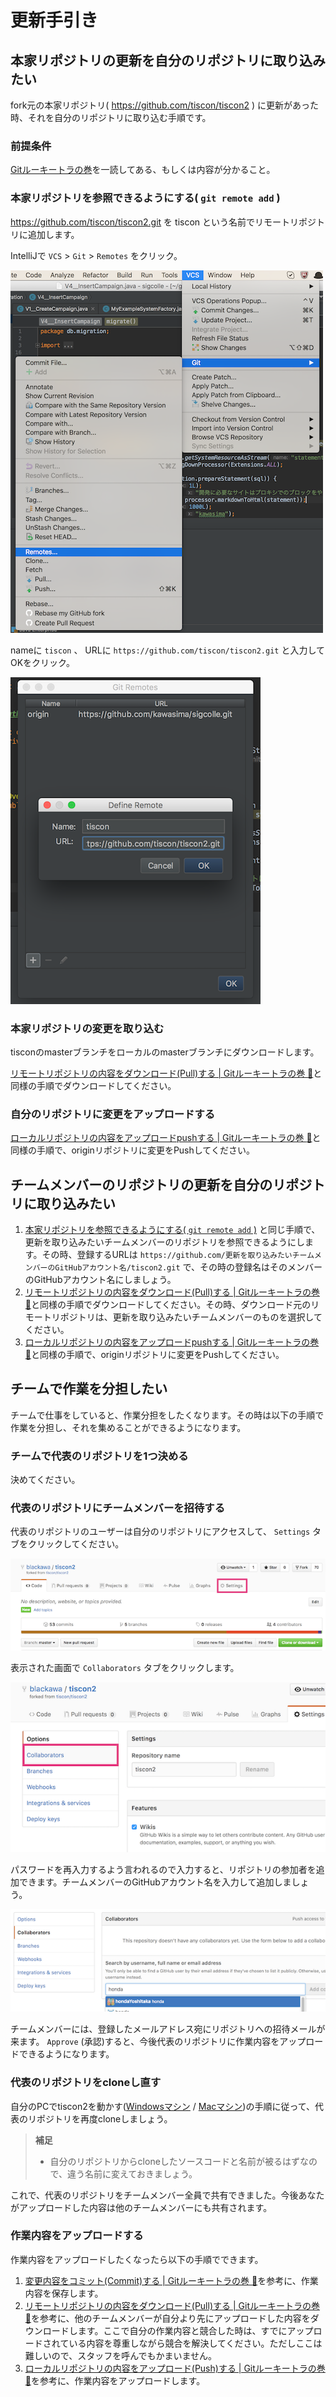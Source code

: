 # 更新手引き

## 本家リポジトリの更新を自分のリポジトリに取り込みたい

fork元の本家リポジトリ( https://github.com/tiscon/tiscon2 ) に更新があった時、それを自分のリポジトリに取り込む手順です。

### 前提条件

[Gitルーキートラの巻](GitForRookies.md)を一読してある、もしくは内容が分かること。

### 本家リポジトリを参照できるようにする( `git remote add` )

https://github.com/tiscon/tiscon2.git を tiscon という名前でリモートリポジトリに追加します。

IntelliJで `VCS` > `Git` > `Remotes` をクリック。

![IntelliJでGit Remotesを開く](image/update_guide_add_remote_1.png)

nameに `tiscon` 、 URLに `https://github.com/tiscon/tiscon2.git` と入力してOKをクリック。

![IntelliJでRemote追加](image/update_guide_add_remote_2.png)

### 本家リポジトリの変更を取り込む

tisconのmasterブランチをローカルのmasterブランチにダウンロードします。

[リモートリポジトリの内容をダウンロード(Pull)する | Gitルーキートラの巻 :tiger:](GitForRookies.md#リモートリポジトリの内容をダウンロードpullする)と同様の手順でダウンロードしてください。

### 自分のリポジトリに変更をアップロードする

[ローカルリポジトリの内容をアップロードpushする | Gitルーキートラの巻 :tiger:](GitForRookies.md#ローカルリポジトリの内容をアップロードpushする)と同様の手順で、originリポジトリに変更をPushしてください。

## チームメンバーのリポジトリの更新を自分のリポジトリに取り込みたい
1. [本家リポジトリを参照できるようにする( `git remote add` )](#本家リポジトリを参照できるようにする-git-remote-add-) と同じ手順で、更新を取り込みたいチームメンバーのリポジトリを参照できるようにします。その時、登録するURLは `https://github.com/更新を取り込みたいチームメンバーのGitHubアカウント名/tiscon2.git` で、その時の登録名はそのメンバーのGitHubアカウント名にしましょう。
1. [リモートリポジトリの内容をダウンロード(Pull)する | Gitルーキートラの巻 :tiger:](GitForRookies.md#リモートリポジトリの内容をダウンロードpullする)と同様の手順でダウンロードしてください。その時、ダウンロード元のリモートリポジトリは、更新を取り込みたいチームメンバーのものを選択してください。
1. [ローカルリポジトリの内容をアップロードpushする | Gitルーキートラの巻 :tiger:](GitForRookies.md#ローカルリポジトリの内容をアップロードpushする)と同様の手順で、originリポジトリに変更をPushしてください。

## チームで作業を分担したい
チームで仕事をしていると、作業分担をしたくなります。その時は以下の手順で作業を分担し、それを集めることができるようになります。

### チームで代表のリポジトリを1つ決める
決めてください。

### 代表のリポジトリにチームメンバーを招待する
代表のリポジトリのユーザーは自分のリポジトリにアクセスして、 `Settings` タブをクリックしてください。

![click Settings](image/set_collaborator_1.png)

表示された画面で `Collaborators` タブをクリックします。

![click Collaborators](image/set_collaborator_2.png)

パスワードを再入力するよう言われるので入力すると、リポジトリの参加者を追加できます。チームメンバーのGitHubアカウント名を入力して追加しましょう。

![add collaborators](image/set_collaborator_3.png)

チームメンバーには、登録したメールアドレス宛にリポジトリへの招待メールが来ます。 `Approve` (承認)すると、今後代表のリポジトリに作業内容をアップロードできるようになります。

### 代表のリポジトリをcloneし直す
自分のPCでtiscon2を動かす([Windowsマシン](https://github.com/tiscon/tiscon2-startup-guide/blob/master/doc/operationCheckWin.md) / [Macマシン](https://github.com/tiscon/tiscon2-startup-guide/blob/master/doc/operationCheckMac.md))の手順に従って、代表のリポジトリを再度cloneしましょう。

> **補足**
> * 自分のリポジトリからcloneしたソースコードと名前が被るはずなので、違う名前に変えておきましょう。

これで、代表のリポジトリをチームメンバー全員で共有できました。今後あなたがアップロードした内容は他のチームメンバーにも共有されます。

### 作業内容をアップロードする
作業内容をアップロードしたくなったら以下の手順でできます。

1. [変更内容をコミット(Commit)する | Gitルーキートラの巻 :tiger:](GitForRookies.md#変更内容をコミットcommitする)を参考に、作業内容を保存します。
1. [リモートリポジトリの内容をダウンロード(Pull)する | Gitルーキートラの巻 :tiger:](GitForRookies.md#リモートリポジトリの内容をダウンロードpullする)を参考に、他のチームメンバーが自分より先にアップロードした内容をダウンロードします。ここで自分の作業内容と競合した時は、すでにアップロードされている内容を尊重しながら競合を解決してください。ただしここは難しいので、スタッフを呼んでもかまいません。
1. [ローカルリポジトリの内容をアップロード(Push)する | Gitルーキートラの巻 :tiger:](GitForRookies.md#ローカルリポジトリの内容をアップロードpushする)を参考に、作業内容をアップロードします。

